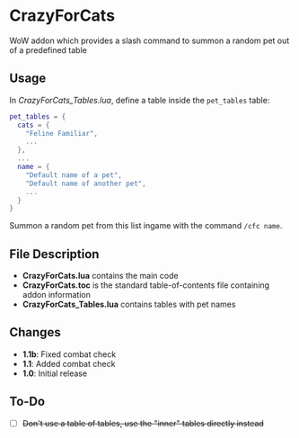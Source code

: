 # CrazyForCats
WoW addon which provides a slash command to summon a random pet out of a predefined table

## Usage
In *CrazyForCats_Tables.lua*, define a table inside the `pet_tables` table:
```lua
pet_tables = {
  cats = {
    "Feline Familiar",
    ...
  },
  ...
  name = {
    "Default name of a pet",
    "Default name of another pet",
    ...
  }
}
```
Summon a random pet from this list ingame with the command `/cfc name`.

## File Description
- **CrazyForCats.lua** contains the main code
- **CrazyForCats.toc** is the standard table-of-contents file containing addon information
- **CrazyForCats_Tables.lua** contains tables with pet names

## Changes
- **1.1b**: Fixed combat check
- **1.1**: Added combat check
- **1.0**: Initial release

## To-Do
- [ ] ~~Don't use a table of tables, use the "inner" tables directly instead~~
